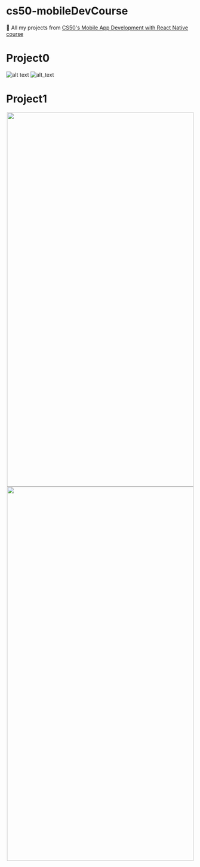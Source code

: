 # cs50-mobileDevCourse
:blue_book: All my projects from [CS50's Mobile App Development with React Native course](https://www.edx.org/course/cs50s-mobile-app-development-with-react-native-0)

# Project0
![alt text](https://github.com/Mvrs/cs50-mobileDevCourse/blob/master/Projec0-screenshots/TODO-VanillaJS-APP.png)
![alt_text](https://github.com/Mvrs/cs50-mobileDevCourse/blob/master/Projec0-screenshots/TodoVanillaApp.png)

# Project1

<img src="https://github.com/Mvrs/cs50-mobileDevCourse/blob/master/Project1-sceenshots/Project1S.png" class="centerImage" width="500" height="1000" style="display:block; margin-left: auto; margin-right: auto;">
<img src="https://github.com/Mvrs/cs50-mobileDevCourse/blob/master/Project1-sceenshots/Project1P.png" class="centerImage" width="500" height="1000" style="display:block; margin-left: auto; margin-right: auto;">
